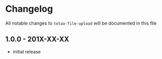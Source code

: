 # Changelog

All notable changes to `totaa-file-upload` will be documented in this file

## 1.0.0 - 201X-XX-XX

- initial release
